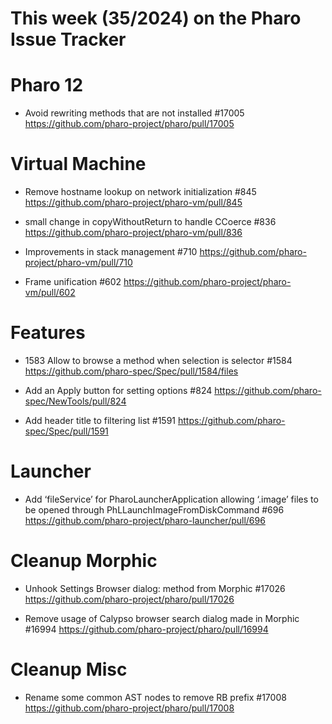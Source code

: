 # This week (35/2024) on the Pharo Issue Tracker


# Pharo 12

- Avoid rewriting methods that are not installed #17005
	https://github.com/pharo-project/pharo/pull/17005


# Virtual Machine

- Remove hostname lookup on network initialization #845
	https://github.com/pharo-project/pharo-vm/pull/845
	
- small change in copyWithoutReturn to handle CCoerce #836
	https://github.com/pharo-project/pharo-vm/pull/836
	
- Improvements in stack management #710
	https://github.com/pharo-project/pharo-vm/pull/710

- Frame unification #602
	https://github.com/pharo-project/pharo-vm/pull/602

# Features

- 1583 Allow to browse a method when selection is selector #1584
	https://github.com/pharo-spec/Spec/pull/1584/files

- Add an Apply button for setting options #824
	https://github.com/pharo-spec/NewTools/pull/824
	
- Add header title to filtering list #1591
	https://github.com/pharo-spec/Spec/pull/1591


# Launcher

- Add ‘fileService’ for PharoLauncherApplication allowing ‘.image’ files to be opened through PhLLaunchImageFromDiskCommand #696
	https://github.com/pharo-project/pharo-launcher/pull/696
	
	
# Cleanup Morphic

- Unhook Settings Browser dialog: method from Morphic #17026
	https://github.com/pharo-project/pharo/pull/17026
	
- Remove usage of Calypso browser search dialog made in Morphic #16994
		https://github.com/pharo-project/pharo/pull/16994
	

# Cleanup Misc	
	
- Rename some common AST nodes to remove RB prefix #17008
	https://github.com/pharo-project/pharo/pull/17008